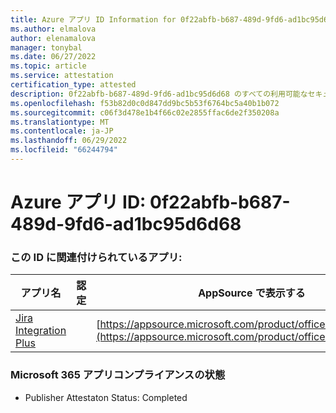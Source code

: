 ```yaml
---
title: Azure アプリ ID Information for 0f22abfb-b687-489d-9fd6-ad1bc95d6d68
ms.author: elmalova
author: elenamalova
manager: tonybal
ms.date: 06/27/2022
ms.topic: article
ms.service: attestation
certification_type: attested
description: 0f22abfb-b687-489d-9fd6-ad1bc95d6d68 のすべての利用可能なセキュリティとコンプライアンス情報。
ms.openlocfilehash: f53b82d0c0d847dd9bc5b53f6764bc5a40b1b072
ms.sourcegitcommit: c06f3d478e1b4f66c02e2855ffac6de2f350208a
ms.translationtype: MT
ms.contentlocale: ja-JP
ms.lasthandoff: 06/29/2022
ms.locfileid: "66244794"
---
```

# <a name="azure-app-id-0f22abfb-b687-489d-9fd6-ad1bc95d6d68"></a>Azure アプリ ID: 0f22abfb-b687-489d-9fd6-ad1bc95d6d68


### <a name="apps-associated-with-this-id"></a>この ID に関連付けられているアプリ:
| **アプリ名** | **認定** | **AppSource で表示する** |
|--------------|---------------|-----------------------|
| [Jira Integration Plus](../forward/WA200003847.md) |  | [https://appsource.microsoft.com/product/office/WA200003847](https://appsource.microsoft.com/product/office/WA200003847) |

### <a name="microsoft-365-app-compliance-status"></a>Microsoft 365 アプリコンプライアンスの状態
- Publisher Attestaton Status: Completed
